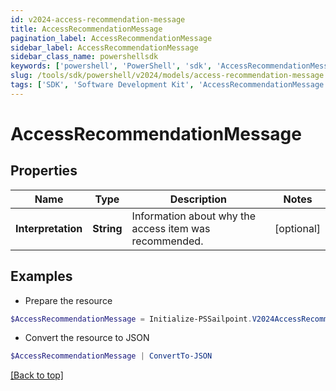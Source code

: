 ```yaml
---
id: v2024-access-recommendation-message
title: AccessRecommendationMessage
pagination_label: AccessRecommendationMessage
sidebar_label: AccessRecommendationMessage
sidebar_class_name: powershellsdk
keywords: ['powershell', 'PowerShell', 'sdk', 'AccessRecommendationMessage', 'V2024AccessRecommendationMessage'] 
slug: /tools/sdk/powershell/v2024/models/access-recommendation-message
tags: ['SDK', 'Software Development Kit', 'AccessRecommendationMessage', 'V2024AccessRecommendationMessage']
---
```



# AccessRecommendationMessage

## Properties

Name | Type | Description | Notes
------------ | ------------- | ------------- | -------------
**Interpretation** | **String** | Information about why the access item was recommended. | [optional] 

## Examples

- Prepare the resource
```powershell
$AccessRecommendationMessage = Initialize-PSSailpoint.V2024AccessRecommendationMessage  -Interpretation 95% of your peers have this access.
```

- Convert the resource to JSON
```powershell
$AccessRecommendationMessage | ConvertTo-JSON
```


[[Back to top]](#) 

